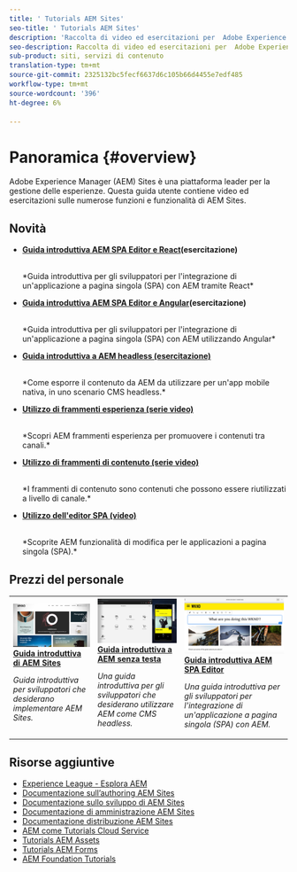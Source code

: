 ```yaml
---
title: ' Tutorials AEM Sites'
seo-title: ' Tutorials AEM Sites'
description: 'Raccolta di video ed esercitazioni per  Adobe Experience Manager Sites. '
seo-description: Raccolta di video ed esercitazioni per  Adobe Experience Manager Sites
sub-product: siti, servizi di contenuto
translation-type: tm+mt
source-git-commit: 2325132bc5fecf6637d6c105b66d4455e7edf485
workflow-type: tm+mt
source-wordcount: '396'
ht-degree: 6%

---
```



# Panoramica {#overview}

Adobe Experience Manager (AEM) Sites è una piattaforma leader per la gestione delle esperienze. Questa guida utente contiene video ed esercitazioni sulle numerose funzioni e funzionalità di  AEM Sites.

## Novità

* **[Guida introduttiva AEM SPA Editor e React](https://docs.adobe.com/content/help/en/experience-manager-learn/spa-react-tutorial/overview.html)(esercitazione)**

   <br>
   *Guida introduttiva per gli sviluppatori per l&#39;integrazione di un&#39;applicazione a pagina singola (SPA) con AEM tramite React*

* **[Guida introduttiva AEM SPA Editor e Angular](https://docs.adobe.com/content/help/en/experience-manager-learn/spa-angular-tutorial/overview.html)(esercitazione)**

   <br>
   *Guida introduttiva per gli sviluppatori per l&#39;integrazione di un&#39;applicazione a pagina singola (SPA) con AEM utilizzando Angular*

* **[Guida introduttiva a AEM headless (esercitazione)](https://docs.adobe.com/content/help/en/experience-manager-learn/getting-started-with-aem-headless/overview.html)**

   <br>
   *Come esporre il contenuto da AEM da utilizzare per un&#39;app mobile nativa, in uno scenario CMS headless.*

* **[Utilizzo di frammenti esperienza (serie video)](./experience-fragments/experience-fragments-feature-video-use.md)**

   <br>
   *Scopri AEM frammenti esperienza per promuovere i contenuti tra canali.*

* **[Utilizzo di frammenti di contenuto (serie video)](./content-fragments/content-fragments-feature-video-use.md)**

   <br>
   *I frammenti di contenuto sono contenuti che possono essere riutilizzati a livello di canale.*

* **[Utilizzo dell&#39;editor SPA (video)](./spa-editor/spa-editor-framework-feature-video-use.md)**

   <br>
   *Scoprite AEM funzionalità di modifica per le applicazioni a pagina singola (SPA).*

## Prezzi del personale

<table>
<tr>
  <td>
    <a href="https://docs.adobe.com/content/help/en/experience-manager-learn/getting-started-wknd-tutorial-develop/overview.html">
      <img alt="Guida introduttiva ad  AEM Sites - Esercitazione WKND" src="./assets/aem-wknd-tutorial.png" />
    </a>
    <div>
      <a href="https://docs.adobe.com/content/help/en/experience-manager-learn/getting-started-wknd-tutorial-develop/overview.html">
    <strong>Guida introduttiva di AEM Sites</strong>
    </a>
    </div>
    <p>
    <em>Guida introduttiva per sviluppatori che desiderano implementare  AEM Sites.</em>
    <p>
  </td>
  <td>
    <a href="https://docs.adobe.com/content/help/en/experience-manager-learn/getting-started-with-aem-headless/overview.html">
    <img alt="Guida introduttiva a AEM senza testa" src="./assets/aem-headless-tutorial.png" />
    </a>
    <div>
    <a href="https://docs.adobe.com/content/help/en/experience-manager-learn/getting-started-with-aem-headless/overview.html">
    <strong>Guida introduttiva a AEM senza testa</strong>
    </a>
    </div>
    <p>
    <em>Una guida introduttiva per gli sviluppatori che desiderano utilizzare AEM come CMS headless.</em>
    </p>
  </td>
  <td>
    <a href="https://docs.adobe.com/content/help/en/experience-manager-learn/spa-react-tutorial/overview.html">
      <img alt="Guida introduttiva AEM SPA Editor" src="./assets/aem-wknd-spa-editor-tutorial.png" />
    </a>
     <div>
      <a href="https://docs.adobe.com/content/help/en/experience-manager-learn/spa-react-tutorial/overview.html">
        <strong>Guida introduttiva AEM SPA Editor</strong>
      </a>
    </div>
    <p>
    <em>Una guida introduttiva per gli sviluppatori per l'integrazione di un'applicazione a pagina singola (SPA) con AEM.</em>
    <p>
  </td>
</tr>
</table>

## Risorse aggiuntive

* [Experience League - Esplora AEM](https://experienceleague.adobe.com/#recommended/solutions/experience-manager)
* [Documentazione sull’authoring  AEM Sites](https://helpx.adobe.com/experience-manager/6-5/sites/authoring/user-guide.html)
* [Documentazione sullo sviluppo di  AEM Sites](https://helpx.adobe.com/experience-manager/6-5/sites/developing/user-guide.html)
* [Documentazione  di amministrazione AEM Sites](https://helpx.adobe.com/experience-manager/6-5/sites/administering/user-guide.html)
* [Documentazione  distribuzione AEM Sites](https://helpx.adobe.com/experience-manager/6-5/sites/deploying/user-guide.html)
* [AEM come Tutorials Cloud Service](/help/cloud-service/overview.md)
* [Tutorials AEM Assets](/help/assets/overview.md)
* [Tutorials AEM Forms](/help/forms/overview.md)
* [AEM Foundation Tutorials](/help/foundation/overview.md)
